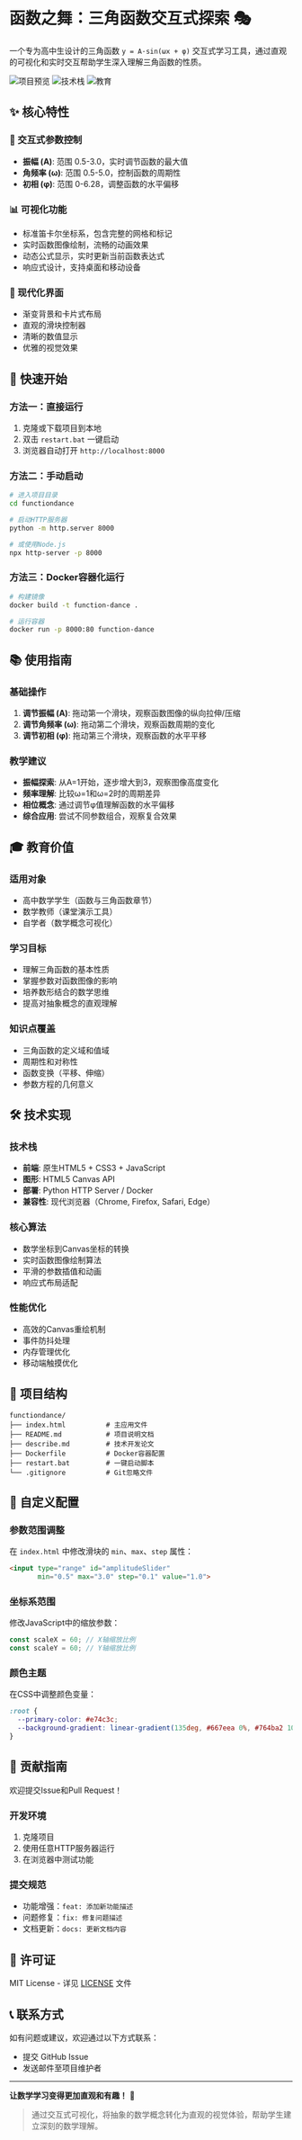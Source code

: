 # 函数之舞：三角函数交互式探索 🎭

一个专为高中生设计的三角函数 `y = A·sin(ωx + φ)` 交互式学习工具，通过直观的可视化和实时交互帮助学生深入理解三角函数的性质。

![项目预览](https://img.shields.io/badge/Status-Active-brightgreen) ![技术栈](https://img.shields.io/badge/Tech-HTML5%20%7C%20CSS3%20%7C%20JavaScript-blue) ![教育](https://img.shields.io/badge/Category-Education-orange)

## ✨ 核心特性

### 🎯 交互式参数控制
- **振幅 (A)**: 范围 0.5-3.0，实时调节函数的最大值
- **角频率 (ω)**: 范围 0.5-5.0，控制函数的周期性
- **初相 (φ)**: 范围 0-6.28，调整函数的水平偏移

### 📊 可视化功能
- 标准笛卡尔坐标系，包含完整的网格和标记
- 实时函数图像绘制，流畅的动画效果
- 动态公式显示，实时更新当前函数表达式
- 响应式设计，支持桌面和移动设备

### 🎨 现代化界面
- 渐变背景和卡片式布局
- 直观的滑块控制器
- 清晰的数值显示
- 优雅的视觉效果

## 🚀 快速开始

### 方法一：直接运行
1. 克隆或下载项目到本地
2. 双击 `restart.bat` 一键启动
3. 浏览器自动打开 `http://localhost:8000`

### 方法二：手动启动
```bash
# 进入项目目录
cd functiondance

# 启动HTTP服务器
python -m http.server 8000

# 或使用Node.js
npx http-server -p 8000
```

### 方法三：Docker容器化运行
```bash
# 构建镜像
docker build -t function-dance .

# 运行容器
docker run -p 8000:80 function-dance
```

## 📚 使用指南

### 基础操作
1. **调节振幅 (A)**: 拖动第一个滑块，观察函数图像的纵向拉伸/压缩
2. **调节角频率 (ω)**: 拖动第二个滑块，观察函数周期的变化
3. **调节初相 (φ)**: 拖动第三个滑块，观察函数的水平平移

### 教学建议
- **振幅探索**: 从A=1开始，逐步增大到3，观察图像高度变化
- **频率理解**: 比较ω=1和ω=2时的周期差异
- **相位概念**: 通过调节φ值理解函数的水平偏移
- **综合应用**: 尝试不同参数组合，观察复合效果

## 🎓 教育价值

### 适用对象
- 高中数学学生（函数与三角函数章节）
- 数学教师（课堂演示工具）
- 自学者（数学概念可视化）

### 学习目标
- 理解三角函数的基本性质
- 掌握参数对函数图像的影响
- 培养数形结合的数学思维
- 提高对抽象概念的直观理解

### 知识点覆盖
- 三角函数的定义域和值域
- 周期性和对称性
- 函数变换（平移、伸缩）
- 参数方程的几何意义

## 🛠️ 技术实现

### 技术栈
- **前端**: 原生HTML5 + CSS3 + JavaScript
- **图形**: HTML5 Canvas API
- **部署**: Python HTTP Server / Docker
- **兼容性**: 现代浏览器（Chrome, Firefox, Safari, Edge）

### 核心算法
- 数学坐标到Canvas坐标的转换
- 实时函数图像绘制算法
- 平滑的参数插值和动画
- 响应式布局适配

### 性能优化
- 高效的Canvas重绘机制
- 事件防抖处理
- 内存管理优化
- 移动端触摸优化

## 📁 项目结构

```
functiondance/
├── index.html          # 主应用文件
├── README.md           # 项目说明文档
├── describe.md         # 技术开发论文
├── Dockerfile          # Docker容器配置
├── restart.bat         # 一键启动脚本
└── .gitignore          # Git忽略文件
```

## 🔧 自定义配置

### 参数范围调整
在 `index.html` 中修改滑块的 `min`、`max`、`step` 属性：
```html
<input type="range" id="amplitudeSlider" 
       min="0.5" max="3.0" step="0.1" value="1.0">
```

### 坐标系范围
修改JavaScript中的缩放参数：
```javascript
const scaleX = 60; // X轴缩放比例
const scaleY = 60; // Y轴缩放比例
```

### 颜色主题
在CSS中调整颜色变量：
```css
:root {
  --primary-color: #e74c3c;
  --background-gradient: linear-gradient(135deg, #667eea 0%, #764ba2 100%);
}
```

## 🤝 贡献指南

欢迎提交Issue和Pull Request！

### 开发环境
1. 克隆项目
2. 使用任意HTTP服务器运行
3. 在浏览器中测试功能

### 提交规范
- 功能增强：`feat: 添加新功能描述`
- 问题修复：`fix: 修复问题描述`
- 文档更新：`docs: 更新文档内容`

## 📄 许可证

MIT License - 详见 [LICENSE](LICENSE) 文件

## 📞 联系方式

如有问题或建议，欢迎通过以下方式联系：
- 提交 GitHub Issue
- 发送邮件至项目维护者

---

**让数学学习变得更加直观和有趣！** 🎉

> 通过交互式可视化，将抽象的数学概念转化为直观的视觉体验，帮助学生建立深刻的数学理解。